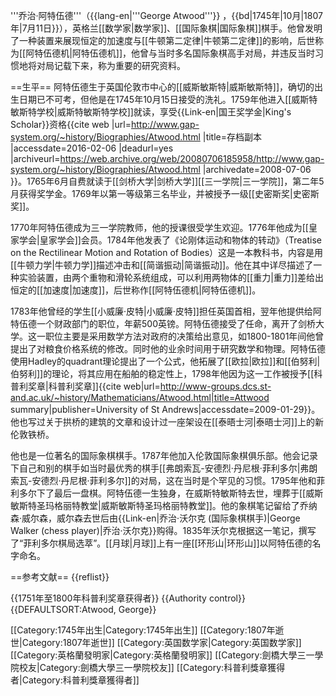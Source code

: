 '''乔治·阿特伍德'''（{{lang-en|'''George Atwood'''}} ，{{bd|1745年|10月|1807年|7月11日}}），英格兰[[数学家|数学家]]、[[国际象棋|国际象棋]]棋手。他曾发明了一种装置来展现恒定的加速度与[[牛顿第二定律|牛顿第二定律]]的影响，后世称为[[阿特伍德机|阿特伍德机]]，他曾与当时多名国际象棋高手对局，并违反当时习惯地将对局记载下来，称为重要的研究资料。

==生平==
阿特伍德生于英国伦敦市中心的[[威斯敏斯特|威斯敏斯特]]，确切的出生日期已不可考，但他是在1745年10月15日接受的洗礼。1759年他进入[[威斯特敏斯特学校|威斯特敏斯特学校]]就读，享受{{Link-en|国王奖学金|King's Scholar}}资格<ref>{{cite web |url=http://www.gap-system.org/~history/Biographies/Atwood.html |title=存档副本 |accessdate=2016-02-06 |deadurl=yes |archiveurl=https://web.archive.org/web/20080706185958/http://www.gap-system.org/~history/Biographies/Atwood.html |archivedate=2008-07-06 }}</ref>。1765年6月自费就读于[[剑桥大学|剑桥大学]][[三一学院|三一学院]]，第二年5月获得奖学金。1769年以第一等级第三名毕业，并被授予一级[[史密斯奖|史密斯奖]]。

1770年阿特伍德成为三一学院教师，他的授课很受学生欢迎。1776年他成为[[皇家学会|皇家学会]]会员。1784年他发表了《论刚体运动和物体的转动》（Treatise on the Rectilinear Motion and Rotation of Bodies）这是一本教科书，内容是用[[牛顿力学|牛顿力学]]描述冲击和[[简谐振动|简谐振动]]。他在其中详尽描述了一种实验装置，由两个重物和滑轮系统组成，可以利用两物体的[[重力|重力]]差给出恒定的[[加速度|加速度]]，后世称作[[阿特伍德机|阿特伍德机]]。

1783年他曾经的学生[[小威廉·皮特|小威廉·皮特]]担任英国首相，翌年他提供给阿特伍德一个财政部门的职位，年薪500英镑。阿特伍德接受了任命，离开了剑桥大学。这一职位主要是采用数学方法对政府的决策给出意见，如1800-1801年间他曾提出了对粮食价格系统的修改。同时他的业余时间用于研究数学和物理。阿特伍德使用Hadley的quadrant理论提出了一个公式，他拓展了[[欧拉|欧拉]]和[[伯努利|伯努利]]的理论，将其应用在船舶的稳定性上，1798年他因为这一工作被授予[[科普利奖章|科普利奖章]]<ref>{{cite web|url=http://www-groups.dcs.st-and.ac.uk/~history/Mathematicians/Atwood.html|title=Attwood summary|publisher=University of St Andrews|accessdate=2009-01-29}}</ref>。他也写过关于拱桥的建筑的文章和设计过一座架设在[[泰晤士河|泰晤士河]]上的新伦敦铁桥。

他也是一位著名的国际象棋棋手。1787年他加入伦敦国际象棋俱乐部。他会记录下自己和别的棋手如当时最优秀的棋手[[弗朗索瓦-安德烈·丹尼根·菲利多尔|弗朗索瓦-安德烈·丹尼根·菲利多尔]]的对局，这在当时是个罕见的习惯。1795年他和菲利多尔下了最后一盘棋。阿特伍德一生独身，在威斯特敏斯特去世，埋葬于[[威斯敏斯特圣玛格丽特教堂|威斯敏斯特圣玛格丽特教堂]]。他的象棋笔记留给了乔纳森·威尔森，威尔森去世后由{{Link-en|乔治·沃尔克 (国际象棋棋手)|George Walker (chess player)|乔治·沃尔克}}购得。1835年沃尔克根据这一笔记，撰写了“菲利多尔棋局选萃”。[[月球|月球]]上有一座[[环形山|环形山]]以阿特伍德的名字命名。

==参考文献==
{{reflist}}

{{1751年至1800年科普利奖章获得者}}
{{Authority control}}
{{DEFAULTSORT:Atwood, George}}

[[Category:1745年出生|Category:1745年出生]]
[[Category:1807年逝世|Category:1807年逝世]]
[[Category:英国数学家|Category:英国数学家]]
[[Category:英格蘭發明家|Category:英格蘭發明家]]
[[Category:劍橋大學三一學院校友|Category:劍橋大學三一學院校友]]
[[Category:科普利獎章獲得者|Category:科普利獎章獲得者]]